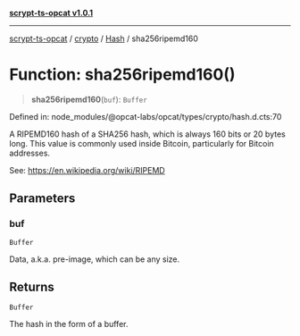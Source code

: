 [**scrypt-ts-opcat v1.0.1**](../../../../../README.md)

***

[scrypt-ts-opcat](../../../../../README.md) / [crypto](../../../README.md) / [Hash](../README.md) / sha256ripemd160

# Function: sha256ripemd160()

> **sha256ripemd160**(`buf`): `Buffer`

Defined in: node\_modules/@opcat-labs/opcat/types/crypto/hash.d.cts:70

A RIPEMD160 hash of a SHA256 hash, which is always 160 bits or 20 bytes long.
This value is commonly used inside Bitcoin, particularly for Bitcoin
addresses.

See:
https://en.wikipedia.org/wiki/RIPEMD

## Parameters

### buf

`Buffer`

Data, a.k.a. pre-image, which can be any size.

## Returns

`Buffer`

The hash in the form of a buffer.
